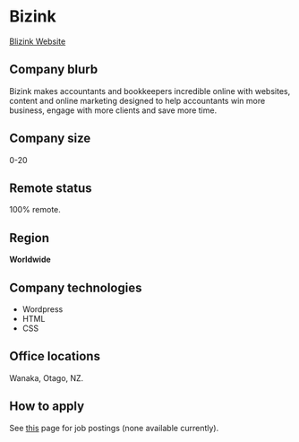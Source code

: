 # Bizink

[Blizink Website](http://bizinkonline.com)

## Company blurb

Bizink makes accountants and bookkeepers incredible online with websites, content and online marketing designed to help accountants win more business, engage with more clients and save more time.

## Company size

0-20

## Remote status

100% remote.

## Region

**Worldwide**

## Company technologies

- Wordpress
- HTML
- CSS

## Office locations

Wanaka, Otago, NZ.

## How to apply

See [this](https://bizinkonline.com/careers/) page for job postings (none available currently).
